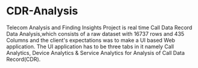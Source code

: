 # CDR-Analysis
Telecom Analysis and Finding Insights
Project is real time Call Data Record Data Analysis,which consists of a raw dataset with 16737 rows and 435 Columns and the client's expectations was to make a UI based Web application. The UI application has to be three tabs in it namely Call Analytics, Device Analytics & Service Analytics for Analysis of Call Data
Record(CDR).

